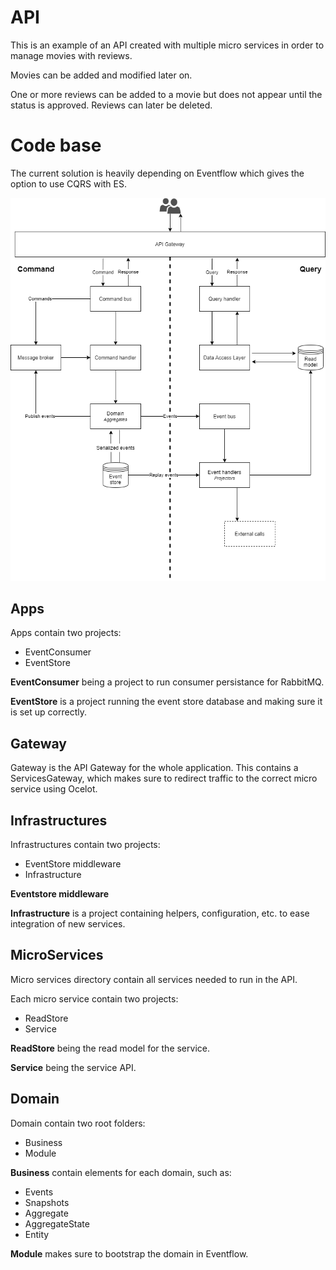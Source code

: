 # API
This is an example of an API created with multiple micro services in order to manage movies with reviews.

Movies can be added and modified later on. 

One or more reviews can be added to a movie but does not appear until the status is approved.
Reviews can later be deleted.

# Code base
The current solution is heavily depending on Eventflow which gives the option to use CQRS with ES.

![Architecture](diagram.png "Archivecture")

## Apps
Apps contain two projects:
 - EventConsumer
 - EventStore

**EventConsumer** being a project to run consumer persistance for RabbitMQ.

**EventStore** is a project running the event store database and making sure it is set up correctly.

## Gateway
Gateway is the API Gateway for the whole application.
This contains a ServicesGateway, which makes sure to redirect traffic to the correct micro service using Ocelot.

## Infrastructures
Infrastructures contain two projects:
 - EventStore middleware
 - Infrastructure

**Eventstore middleware**

**Infrastructure** is a project containing helpers, configuration, etc. to ease integration of new services.

## MicroServices
Micro services directory contain all services needed to run in the API.

Each micro service contain two projects:
 - ReadStore
 - Service

**ReadStore** being the read model for the service.

**Service** being the service API.

## Domain
Domain contain two root folders:
 - Business
 - Module

**Business** contain elements for each domain, such as:
 - Events
 - Snapshots
 - Aggregate
 - AggregateState
 - Entity

**Module** makes sure to bootstrap the domain in Eventflow.
